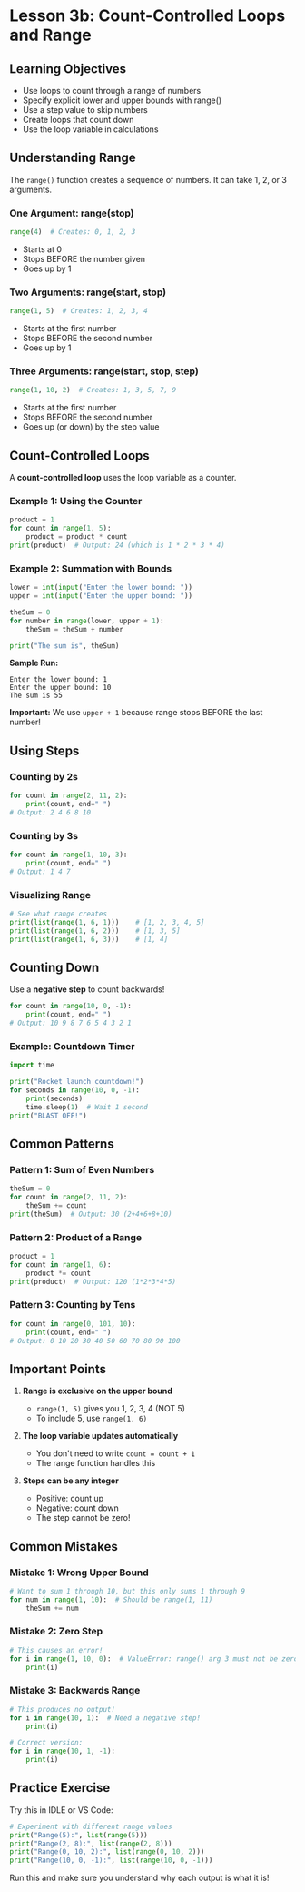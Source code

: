 # Lesson 3b: Count-Controlled Loops and Range

## Learning Objectives
- Use loops to count through a range of numbers
- Specify explicit lower and upper bounds with range()
- Use a step value to skip numbers
- Create loops that count down
- Use the loop variable in calculations

## Understanding Range

The `range()` function creates a sequence of numbers. It can take 1, 2, or 3 arguments.

### One Argument: range(stop)
```python
range(4)  # Creates: 0, 1, 2, 3
```
- Starts at 0
- Stops BEFORE the number given
- Goes up by 1

### Two Arguments: range(start, stop)
```python
range(1, 5)  # Creates: 1, 2, 3, 4
```
- Starts at the first number
- Stops BEFORE the second number
- Goes up by 1

### Three Arguments: range(start, stop, step)
```python
range(1, 10, 2)  # Creates: 1, 3, 5, 7, 9
```
- Starts at the first number
- Stops BEFORE the second number
- Goes up (or down) by the step value

## Count-Controlled Loops

A **count-controlled loop** uses the loop variable as a counter.

### Example 1: Using the Counter

```python
product = 1
for count in range(1, 5):
    product = product * count
print(product)  # Output: 24 (which is 1 * 2 * 3 * 4)
```

### Example 2: Summation with Bounds

```python
lower = int(input("Enter the lower bound: "))
upper = int(input("Enter the upper bound: "))

theSum = 0
for number in range(lower, upper + 1):
    theSum = theSum + number

print("The sum is", theSum)
```

**Sample Run:**
```
Enter the lower bound: 1
Enter the upper bound: 10
The sum is 55
```

**Important:** We use `upper + 1` because range stops BEFORE the last number!

## Using Steps

### Counting by 2s
```python
for count in range(2, 11, 2):
    print(count, end=" ")
# Output: 2 4 6 8 10
```

### Counting by 3s
```python
for count in range(1, 10, 3):
    print(count, end=" ")
# Output: 1 4 7
```

### Visualizing Range
```python
# See what range creates
print(list(range(1, 6, 1)))    # [1, 2, 3, 4, 5]
print(list(range(1, 6, 2)))    # [1, 3, 5]
print(list(range(1, 6, 3)))    # [1, 4]
```

## Counting Down

Use a **negative step** to count backwards!

```python
for count in range(10, 0, -1):
    print(count, end=" ")
# Output: 10 9 8 7 6 5 4 3 2 1
```

### Example: Countdown Timer
```python
import time

print("Rocket launch countdown!")
for seconds in range(10, 0, -1):
    print(seconds)
    time.sleep(1)  # Wait 1 second
print("BLAST OFF!")
```

## Common Patterns

### Pattern 1: Sum of Even Numbers
```python
theSum = 0
for count in range(2, 11, 2):
    theSum += count
print(theSum)  # Output: 30 (2+4+6+8+10)
```

### Pattern 2: Product of a Range
```python
product = 1
for count in range(1, 6):
    product *= count
print(product)  # Output: 120 (1*2*3*4*5)
```

### Pattern 3: Counting by Tens
```python
for count in range(0, 101, 10):
    print(count, end=" ")
# Output: 0 10 20 30 40 50 60 70 80 90 100
```

## Important Points

1. **Range is exclusive on the upper bound**
   - `range(1, 5)` gives you 1, 2, 3, 4 (NOT 5)
   - To include 5, use `range(1, 6)`

2. **The loop variable updates automatically**
   - You don't need to write `count = count + 1`
   - The range function handles this

3. **Steps can be any integer**
   - Positive: count up
   - Negative: count down
   - The step cannot be zero!

## Common Mistakes

### Mistake 1: Wrong Upper Bound
```python
# Want to sum 1 through 10, but this only sums 1 through 9
for num in range(1, 10):  # Should be range(1, 11)
    theSum += num
```

### Mistake 2: Zero Step
```python
# This causes an error!
for i in range(1, 10, 0):  # ValueError: range() arg 3 must not be zero
    print(i)
```

### Mistake 3: Backwards Range
```python
# This produces no output!
for i in range(10, 1):  # Need a negative step!
    print(i)

# Correct version:
for i in range(10, 1, -1):
    print(i)
```

## Practice Exercise

Try this in IDLE or VS Code:

```python
# Experiment with different range values
print("Range(5):", list(range(5)))
print("Range(2, 8):", list(range(2, 8)))
print("Range(0, 10, 2):", list(range(0, 10, 2)))
print("Range(10, 0, -1):", list(range(10, 0, -1)))
```

Run this and make sure you understand why each output is what it is!